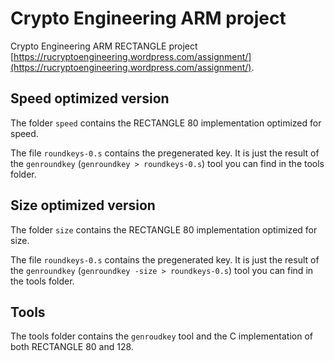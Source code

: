 # Crypto Engineering ARM project

Crypto Engineering ARM RECTANGLE project [https://rucryptoengineering.wordpress.com/assignment/](https://rucryptoengineering.wordpress.com/assignment/). 

## Speed optimized version

The folder `speed` contains the RECTANGLE 80 implementation optimized for speed.

The file `roundkeys-0.s` contains the pregenerated key. It is just the result
of the `genroundkey` (`genroundkey > roundkeys-0.s`) tool you can find in 
the tools folder.

## Size optimized version

The folder `size` contains the RECTANGLE 80 implementation optimized for size.

The file `roundkeys-0.s` contains the pregenerated key. It is just the result
of the `genroundkey` (`genroundkey -size > roundkeys-0.s`) tool you can find in 
the tools folder.

## Tools

The tools folder contains the `genroudkey` tool and the C implementation of
both RECTANGLE 80 and 128.
